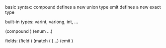 basic syntax:
compound defines a new union type
emit defines a new exact type

built-in types: varint, varlong, int, ...

(compound <name> <fields>)
(enum <name> <basetype>
	<key> <value>...)

fields:
(field <names> <type>)
(match <type>
	(<case> <fields>)...)
(emit <name>)

